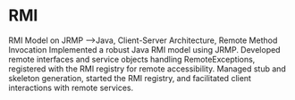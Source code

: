 # RMI
RMI Model on JRMP -->Java, Client-Server Architecture, Remote Method Invocation
Implemented a robust Java RMI model using JRMP.
Developed remote interfaces and service objects handling RemoteExceptions, registered with the RMI registry for remote accessibility.
Managed stub and skeleton generation, started the RMI registry, and facilitated client interactions with remote services.
